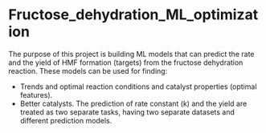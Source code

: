 # Fructose_dehydration_ML_optimization
The purpose of this project is building ML models that can predict the rate and the yield of HMF formation (targets) from the fructose dehydration reaction. These models can be used for finding:
-	Trends and optimal reaction conditions and catalyst properties (optimal features). 
-	Better catalysts.
The prediction of rate constant (k) and the yield are treated as two separate tasks, having two separate datasets and different prediction models. 
